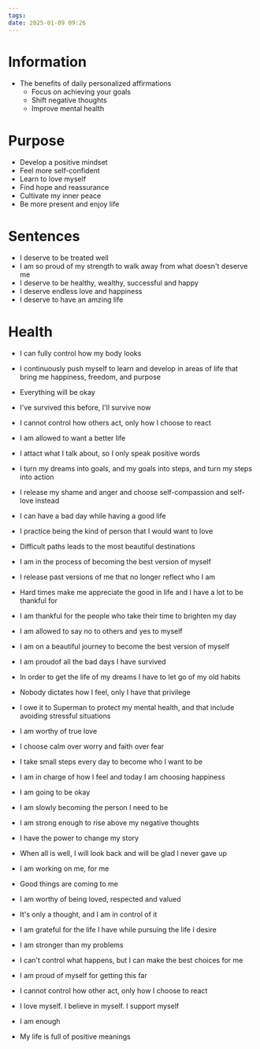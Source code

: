 ```yaml
---
tags: 
date: 2025-01-09 09:26
---
```

# Information

- The benefits of daily personalized affirmations
	- Focus on achieving your goals
	- Shift negative thoughts
	- Improve mental health

# Purpose

- Develop a positive mindset
- Feel more self-confident
- Learn to love myself
- Find hope and reassurance
- Cultivate my inner peace
- Be more present and enjoy life

# Sentences

- I deserve to be treated well
- I am so proud of my strength to walk away from what doesn't deserve me
- I deserve to be healthy, wealthy, successful and happy
- I deserve endless love and happiness
- I deserve to have an amzing life

# Health

- I can fully control how my body looks
- I continuously push myself to learn and develop in areas of life that bring me happiness, freedom, and purpose

- Everything will be okay
- I've survived this before, I'll survive now
- I cannot control how others act, only how I choose to react
- I am allowed to want a better life
- I attact what I talk about, so I only speak positive words
- I turn my dreams into goals, and my goals into steps, and turn my steps into action
- I release my shame and anger and choose self-compassion and self-love instead
- I can have a bad day while having a good life
- I practice being the kind of person that I would want to love
- Difficult paths leads to the most beautiful destinations
- I am in the process of becoming the best version of myself
- I release past versions of me that no longer reflect who I am
- Hard times make me appreciate the good in life and I have a lot to be thankful for
- I am thankful for the people who take their time to brighten my day
- I am allowed to say no to others and yes to myself
- I am on a beautiful journey to become the best version of myself
- I am proudof all the bad days I have survived
- In order to get the life of my dreams I have to let go of my old habits
- Nobody dictates how I feel, only I have that privilege
- I owe it to Superman to protect my mental health, and that include avoiding  stressful situations
- I am worthy of true love
- I choose calm over worry and faith over fear
- I take small steps every day to become who I want to be
- I am in charge of how I feel and today I am choosing happiness
- I am going to be okay
- I am slowly becoming the person I need to be
- I am strong enough to rise above my negative thoughts
- I have the power to change my story
- When all is well, I will look back and will be glad I never gave up
- I am working on me, for me
- Good things are coming to me
- I am worthy of being loved, respected and valued
- It's only a thought, and I am in control of it
- I am grateful for the life I have while pursuing the life I desire
- I am stronger than my problems
- I can't control what happens, but I can make the best choices for me
- I am proud of myself for getting this far
- I cannot control how other act, only how I choose to react
- I love myself. I believe in myself. I support myself
- I am enough
- My life is full of positive meanings